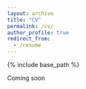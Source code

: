 ```yaml
---
layout: archive
title: "CV"
permalink: /cv/
author_profile: true
redirect_from:
  - /resume
---
```


{% include base_path %}

Coming soon

